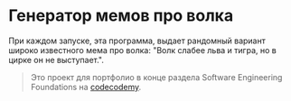 # Генератор мемов про волка

При каждом запуске, эта программа, выдает рандомный вариант широко известного мема про волка: "Волк слабее льва и тигра, но в цирке он не выступает.".


> Это проект для портфолио в конце раздела Software Engineering Foundations на <a href="https://www.codecademy.com" target="_blank">codecodemy</a>.

